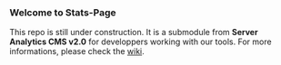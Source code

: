 ### Welcome to Stats-Page
This repo is still under construction. It is a submodule from **Server Analytics CMS v2.0** for developpers working with our tools.
For more informations, please check the [wiki](https://github.com/Server-Analytics/stats-page/wiki).